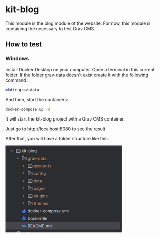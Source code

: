 # kit-blog

This module is the blog module of the website. For now, this module is containing the necessary to test Grav CMS.

## How to test

### Windows
Install Docker Desktop on your computer. Open a terminal in this current folder. If the folder grav-data doesn't exist 
create it with the following command :
```bash
mkdir grav-data
```

And then, start the containers:
```bash
docker-compose up -d
```
It will start the kit-blog project with a Grav CMS container.

Just go to http://localhost:8080 to see the result.

After that, you will have a folder structure like this:

![Grav Data](docs/images/grav-data.png)
